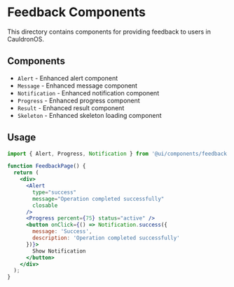 # Feedback Components

This directory contains components for providing feedback to users in CauldronOS.

## Components

- `Alert` - Enhanced alert component
- `Message` - Enhanced message component
- `Notification` - Enhanced notification component
- `Progress` - Enhanced progress component
- `Result` - Enhanced result component
- `Skeleton` - Enhanced skeleton loading component

## Usage

```jsx
import { Alert, Progress, Notification } from '@ui/components/feedback';

function FeedbackPage() {
  return (
    <div>
      <Alert 
        type="success" 
        message="Operation completed successfully" 
        closable 
      />
      <Progress percent={75} status="active" />
      <button onClick={() => Notification.success({
        message: 'Success',
        description: 'Operation completed successfully'
      })}>
        Show Notification
      </button>
    </div>
  );
}
```
